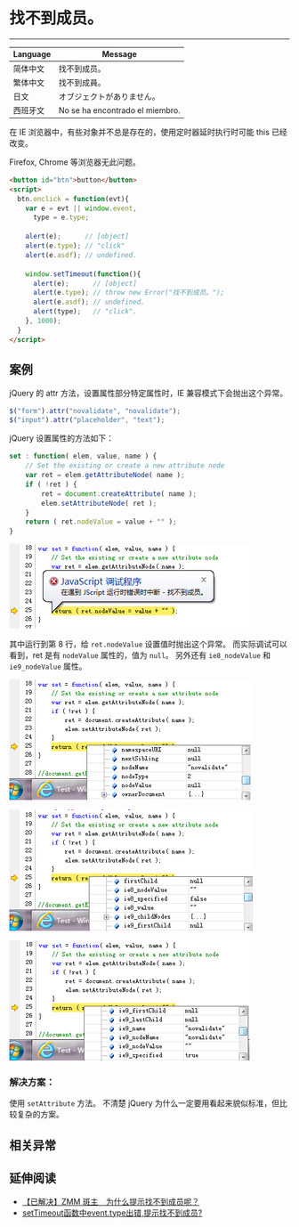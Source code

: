 
# 找不到成员。

----

| Language | Message                         |
|----------|---------------------------------|
| 简体中文 | 找不到成员。                    |
| 繁体中文 | 找不到成員。                    |
| 日文     | オブジェクトがありません。      |
| 西班牙文 | No se ha encontrado el miembro. |

在 IE 浏览器中，有些对象并不总是存在的，使用定时器延时执行时可能 this 已经改变。

Firefox, Chrome 等浏览器无此问题。

```html
<button id="btn">button</button>
<script>
  btn.onclick = function(evt){
    var e = evt || window.event,
      type = e.type;

    alert(e);      // [object]
    alert(e.type); // "click"
    alert(e.asdf); // undefined.

    window.setTimeout(function(){
      alert(e);      // [object]
      alert(e.type); // throw new Error("找不到成员。");
      alert(e.asdf); // undefined.
      alert(type);   // "click".
    }, 1000);
  }
</script>
```

## 案例

jQuery 的 attr 方法，设置属性部分特定属性时，IE 兼容模式下会抛出这个异常。

```js
$("form").attr("novalidate", "novalidate");
$("input").attr("placeholder", "text");
```

jQuery 设置属性的方法如下：

```js
set : function( elem, value, name ) {
    // Set the existing or create a new attribute node
    var ret = elem.getAttributeNode( name );
    if ( !ret ) {
        ret = document.createAttribute( name );
        elem.setAttributeNode( ret );
    }
    return ( ret.nodeValue = value + "" );
}
```

![找不到成员。](../images/member-not-found.png)

其中运行到第 8 行，给 `ret.nodeValue` 设置值时抛出这个异常。
而实际调试可以看到，ret 是有 `nodeValue` 属性的，值为 `null`。
另外还有 `ie8_nodeValue` 和 `ie9_nodeValue` 属性。

![nodeValue](../images/nodeValue.png)

![ie8_nodeValue](../images/ie8_nodeValue.png)

![ie9_nodeValue](../images/ie9_nodeValue.png)


### 解决方案：

使用 `setAttribute` 方法。
不清楚 jQuery 为什么一定要用看起来貌似标准，但比较复杂的方案。


## 相关异常


## 延伸阅读

* [【已解决】ZMM 斑主　为什么提示找不到成员呢？](http://bbs.51js.com/thread-57551-1-1.html)
* [setTimeout函数中event.type出错,提示找不到成员?](http://topic.csdn.net/u/20110117/11/8921bdc1-21a1-4c33-8d0e-b2ff578edb61.html)
